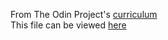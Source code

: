 From The Odin Project's [curriculum](http://www.theodinproject.com/courses/web-development-101/lessons/html-css)\
This file can be viewed [here](https://zachuht.github.io/google-homepage/)